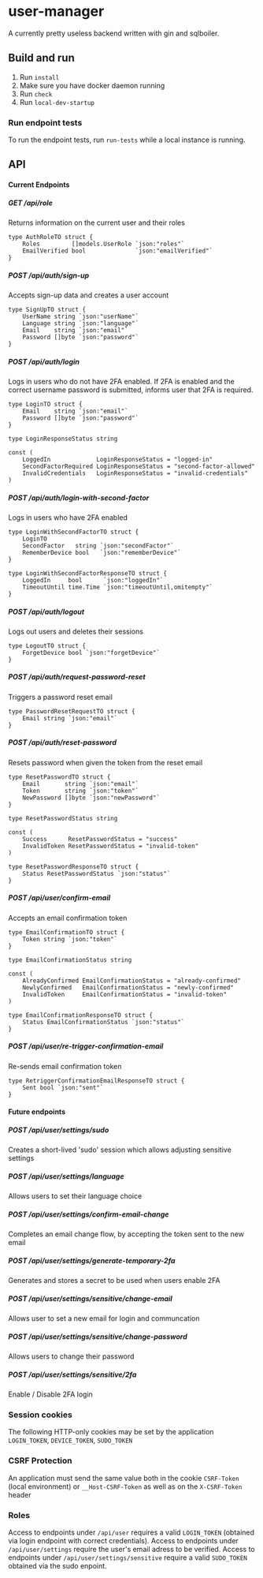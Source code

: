# user-manager
A currently pretty useless backend written with gin and sqlboiler.

## Build and run
1. Run `install`
2. Make sure you have docker daemon running
3. Run `check`
4. Run `local-dev-startup`

### Run endpoint tests
To run the endpoint tests, run `run-tests` while a local instance is running.

## API

#### Current Endpoints
##### GET    /api/role
Returns information on the current user and their roles
```golang
type AuthRoleTO struct {
	Roles         []models.UserRole `json:"roles"`
	EmailVerified bool              `json:"emailVerified"`
}
```
##### POST   /api/auth/sign-up
Accepts sign-up data and creates a user account
```golang
type SignUpTO struct {
	UserName string `json:"userName"`
	Language string `json:"language"`
	Email    string `json:"email"`
	Password []byte `json:"password"`
}
```
##### POST   /api/auth/login
Logs in users who do not have 2FA enabled. If 2FA is enabled and the correct username password is submitted, informs user that 2FA is required.
```golang
type LoginTO struct {
	Email    string `json:"email"`
	Password []byte `json:"password"`
}

type LoginResponseStatus string

const (
	LoggedIn             LoginResponseStatus = "logged-in"
	SecondFactorRequired LoginResponseStatus = "second-factor-allowed"
	InvalidCredentials   LoginResponseStatus = "invalid-credentials"
)
```
##### POST   /api/auth/login-with-second-factor
Logs in users who have 2FA enabled
```golang
type LoginWithSecondFactorTO struct {
	LoginTO
	SecondFactor   string `json:"secondFactor"`
	RememberDevice bool   `json:"rememberDevice"`
}

type LoginWithSecondFactorResponseTO struct {
	LoggedIn     bool      `json:"loggedIn"`
	TimeoutUntil time.Time `json:"timeoutUntil,omitempty"`
}
```
##### POST   /api/auth/logout
Logs out users and deletes their sessions
```golang
type LogoutTO struct {
	ForgetDevice bool `json:"forgetDevice"`
}
```
##### POST   /api/auth/request-password-reset
Triggers a password reset email
```golang
type PasswordResetRequestTO struct {
	Email string `json:"email"`
}
```
##### POST   /api/auth/reset-password
Resets password when given the token from the reset email
```golang
type ResetPasswordTO struct {
	Email       string `json:"email"`
	Token       string `json:"token"`
	NewPassword []byte `json:"newPassword"`
}

type ResetPasswordStatus string

const (
	Success      ResetPasswordStatus = "success"
	InvalidToken ResetPasswordStatus = "invalid-token"
)

type ResetPasswordResponseTO struct {
	Status ResetPasswordStatus `json:"status"`
}
```
##### POST   /api/user/confirm-email
Accepts an email confirmation token
```golang
type EmailConfirmationTO struct {
	Token string `json:"token"`
}

type EmailConfirmationStatus string

const (
	AlreadyConfirmed EmailConfirmationStatus = "already-confirmed"
	NewlyConfirmed   EmailConfirmationStatus = "newly-confirmed"
	InvalidToken     EmailConfirmationStatus = "invalid-token"
)

type EmailConfirmationResponseTO struct {
	Status EmailConfirmationStatus `json:"status"`
}
```
##### POST   /api/user/re-trigger-confirmation-email
Re-sends email confirmation token
```golang
type RetriggerConfirmationEmailResponseTO struct {
	Sent bool `json:"sent"`
}
```
#### Future endpoints
##### POST   /api/user/settings/sudo
Creates a short-lived 'sudo' session which allows adjusting sensitive settings
##### POST   /api/user/settings/language
Allows users to set their language choice
##### POST   /api/user/settings/confirm-email-change
Completes an email change flow, by accepting the token sent to the new email
##### POST   /api/user/settings/generate-temporary-2fa
Generates and stores a secret to be used when users enable 2FA
##### POST   /api/user/settings/sensitive/change-email
Allows user to set a new email for login and communcation
##### POST   /api/user/settings/sensitive/change-password
Allows users to change their password
##### POST   /api/user/settings/sensitive/2fa
Enable / Disable 2FA login

### Session cookies
The following HTTP-only cookies may be set by the application `LOGIN_TOKEN`, `DEVICE_TOKEN`, `SUDO_TOKEN`
### CSRF Protection
An application must send the same value both in the cookie `CSRF-Token` (local environment) or `__Host-CSRF-Token` as well as on the `X-CSRF-Token` header

### Roles
Access to endpoints under `/api/user` requires a valid `LOGIN_TOKEN` (obtained via login endpoint with correct credentials).
Access to endpoints under `/api/user/settings` require the user's email adress to be verified.
Access to endpoints under `/api/user/settings/sensitive` require a valid `SUDO_TOKEN` obtained via the sudo enpoint.


